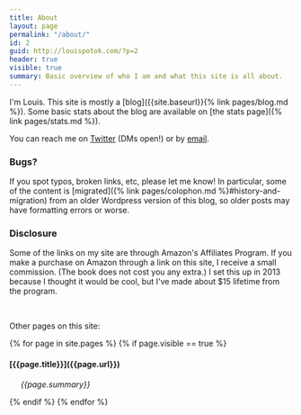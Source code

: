 ```yaml
---
title: About
layout: page
permalink: "/about/"
id: 2
guid: http://louispotok.com/?p=2
header: true
visible: true
summary: Basic overview of who I am and what this site is all about.
---
```

I'm Louis. This site is mostly a [blog]({{site.baseurl}}{% link pages/blog.md %}). Some basic stats about the blog are available on [the stats page]({% link pages/stats.md %}).

You can reach me on [Twitter](https://twitter.com/louispotok) (DMs open!) or by [email](mailto:{{site.email}}).

<div class="accordion"> 
<h3>Bugs?</h3>
<p>
If you spot typos, broken links, etc, please let me know! In particular, some of the content is [migrated]({% link pages/colophon.md %}#history-and-migration) from an older Wordpress version of this blog, so older posts may have formatting errors or worse.
</p>
</div>

<div class="accordion"> 
  <h3>Disclosure
  </h3>
  <p>Some of the links on my site are through Amazon's Affiliates Program. If you make a purchase on Amazon through a link on this site, I receive a small commission. (The book does not cost you any extra.) I set this up in 2013 because I thought it would be cool, but I've made about $15 lifetime from the program.
  </p>
</div>

<br>

Other pages on this site:

{% for page in site.pages %}
{% if page.visible == true %}
<h4>[{{page.title}}]({{page.url}})</h4>
<p style="margin-left:20px"><em>{{page.summary}}</em></p>
{% endif %}
{% endfor %}
